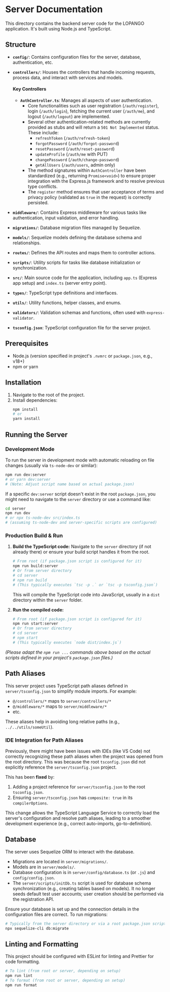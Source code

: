 # Server Documentation

This directory contains the backend server code for the LOPANGO application. It's built using Node.js and TypeScript.

## Structure

- **`config/`**: Contains configuration files for the server, database, authentication, etc.
- **`controllers/`**: Houses the controllers that handle incoming requests, process data, and interact with services and models.

   #### Key Controllers

   - **`AuthController.ts`**: Manages all aspects of user authentication.
     - Core functionalities such as user registration (`/auth/register`), login (`/auth/login`), fetching the current user (`/auth/me`), and logout (`/auth/logout`) are implemented.
     - Several other authentication-related methods are currently provided as stubs and will return a `501 Not Implemented` status. These include:
       - `refreshToken` (`/auth/refresh-token`)
       - `forgotPassword` (`/auth/forgot-password`)
       - `resetPassword` (`/auth/reset-password`)
       - `updateProfile` (`/auth/me` with PUT)
       - `changePassword` (`/auth/change-password`)
       - `getAllUsers` (`/auth/users`, admin only)
     - The method signatures within `AuthController` have been standardized (e.g., returning `Promise<void>`) to ensure proper integration with the Express.js framework and to resolve previous type conflicts.
     - The `register` method ensures that user acceptance of terms and privacy policy (validated as `true` in the request) is correctly persisted.
- **`middleware/`**: Contains Express middleware for various tasks like authentication, input validation, and error handling.
- **`migrations/`**: Database migration files managed by Sequelize.
- **`models/`**: Sequelize models defining the database schema and relationships.
- **`routes/`**: Defines the API routes and maps them to controller actions.
- **`scripts/`**: Utility scripts for tasks like database initialization or synchronization.
- **`src/`**: Main source code for the application, including `app.ts` (Express app setup) and `index.ts` (server entry point).
- **`types/`**: TypeScript type definitions and interfaces.
- **`utils/`**: Utility functions, helper classes, and enums.
- **`validators/`**: Validation schemas and functions, often used with `express-validator`.
- **`tsconfig.json`**: TypeScript configuration file for the server project.

## Prerequisites

- Node.js (version specified in project's `.nvmrc` or `package.json`, e.g., v18+)
- npm or yarn

## Installation

1. Navigate to the root of the project.
2. Install dependencies:
   ```bash
   npm install
   # or
   yarn install
   ```

## Running the Server

### Development Mode

To run the server in development mode with automatic reloading on file changes (usually via `ts-node-dev` or similar):

```bash
npm run dev:server
# or yarn dev:server
# (Note: Adjust script name based on actual package.json)
```

If a specific `dev:server` script doesn't exist in the root `package.json`, you might need to navigate to the `server` directory or use a command like:
```bash
cd server
npm run dev
# or npx ts-node-dev src/index.ts
# (assuming ts-node-dev and server-specific scripts are configured)
```

### Production Build & Run

1.  **Build the TypeScript code:**
    Navigate to the `server` directory (if not already there) or ensure your build script handles it from the root.
    ```bash
    # From root (if package.json script is configured for it)
    npm run build:server
    # Or from server directory
    # cd server
    # npm run build
    # (This typically executes `tsc -p .` or `tsc -p tsconfig.json`)
    ```
    This will compile the TypeScript code into JavaScript, usually in a `dist` directory within the `server` folder.

2.  **Run the compiled code:**
    ```bash
    # From root (if package.json script is configured for it)
    npm run start:server
    # Or from server directory
    # cd server
    # npm start
    # (This typically executes `node dist/index.js`)
    ```

*(Please adapt the `npm run ...` commands above based on the actual scripts defined in your project's `package.json` files.)*

## Path Aliases

This server project uses TypeScript path aliases defined in `server/tsconfig.json` to simplify module imports. For example:

- `@/controllers/*` maps to `server/controllers/*`
- `@/middleware/*` maps to `server/middleware/*`
- etc.

These aliases help in avoiding long relative paths (e.g., `../../utils/someUtil`).

### IDE Integration for Path Aliases

Previously, there might have been issues with IDEs (like VS Code) not correctly recognizing these path aliases when the project was opened from the root directory. This was because the root `tsconfig.json` did not explicitly reference the `server/tsconfig.json` project.

This has been **fixed** by:
1.  Adding a project reference for `server/tsconfig.json` to the root `tsconfig.json`.
2.  Ensuring `server/tsconfig.json` has `composite: true` in its `compilerOptions`.

This change allows the TypeScript Language Service to correctly load the server's configuration and resolve path aliases, leading to a smoother development experience (e.g., correct auto-imports, go-to-definition).

## Database

The server uses Sequelize ORM to interact with the database.
- Migrations are located in `server/migrations/`.
- Models are in `server/models/`.
- Database configuration is in `server/config/database.ts` (or `.js`) and `config/config.json`.
- The `server/scripts/initDb.ts` script is used for database schema synchronization (e.g., creating tables based on models). It no longer seeds default test user accounts; user creation should be performed via the registration API.

Ensure your database is set up and the connection details in the configuration files are correct. To run migrations:
```bash
# Typically from the server directory or via a root package.json script
npx sequelize-cli db:migrate
```

## Linting and Formatting

This project should be configured with ESLint for linting and Prettier for code formatting.
```bash
# To lint (from root or server, depending on setup)
npm run lint
# To format (from root or server, depending on setup)
npm run format
```

